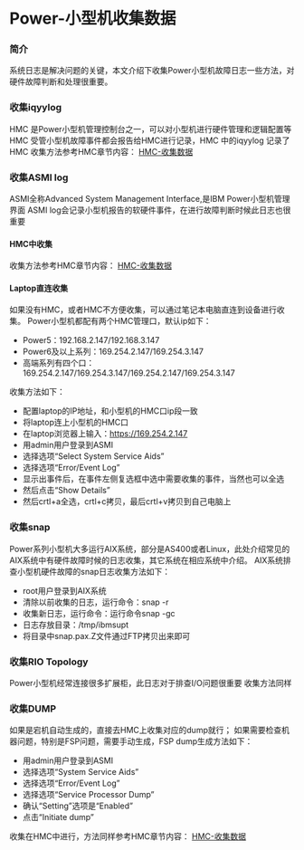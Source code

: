 # Power-小型机收集数据
### 简介
系统日志是解决问题的关键，本文介绍下收集Power小型机故障日志一些方法，对硬件故障判断和处理很重要。
### 收集iqyylog
HMC 是Power小型机管理控制台之一，可以对小型机进行硬件管理和逻辑配置等
HMC 受管小型机故障事件都会报告给HMC进行记录，HMC 中的iqyylog 记录了HMC
收集方法参考HMC章节内容：
[HMC-收集数据](https://bond-huang.github.io/huang/01-IBM_Power_System/01-HMC/01-HMC_%E6%94%B6%E9%9B%86%E6%95%B0%E6%8D%AE.html)
### 收集ASMI log
ASMI全称Advanced System Management Interface,是IBM Power小型机管理界面
ASMI log会记录小型机报告的软硬件事件，在进行故障判断时候此日志也很重要
#### HMC中收集
收集方法参考HMC章节内容：
[HMC-收集数据](https://bond-huang.github.io/huang/01-IBM_Power_System/01-HMC/01-HMC_%E6%94%B6%E9%9B%86%E6%95%B0%E6%8D%AE.html)
#### Laptop直连收集
如果没有HMC，或者HMC不方便收集，可以通过笔记本电脑直连到设备进行收集。
Power小型机都配有两个HMC管理口，默认ip如下：
- Power5：192.168.2.147/192.168.3.147
- Power6及以上系列：169.254.2.147/169.254.3.147
- 高端系列有四个口：169.254.2.147/169.254.3.147/169.254.2.147/169.254.3.147

收集方法如下：
- 配置laptop的IP地址，和小型机的HMC口ip段一致
- 将laptop连上小型机的HMC口
- 在laptop浏览器上输入：https://169.254.2.147
- 用admin用户登录到ASMI 
- 选择选项“Select System Service Aids”
- 选择选项“Error/Event Log”
- 显示出事件后，在事件左侧复选框中选中需要收集的事件，当然也可以全选
- 然后点击“Show Details”
- 然后crtl+a全选，crtl+c拷贝，最后crtl+v拷贝到自己电脑上

### 收集snap
Power系列小型机大多运行AIX系统，部分是AS400或者Linux，此处介绍常见的AIX系统中有硬件故障时候的日志收集，其它系统在相应系统中介绍。
AIX系统排查小型机硬件故障的snap日志收集方法如下：
- root用户登录到AIX系统
- 清除以前收集的日志，运行命令：snap -r
- 收集新日志，运行命令：运行命令snap -gc
- 日志存放目录：/tmp/ibmsupt
- 将目录中snap.pax.Z文件通过FTP拷贝出来即可

### 收集RIO Topology
Power小型机经常连接很多扩展柜，此日志对于排查I/O问题很重要
收集方法同样
### 收集DUMP
如果是宕机自动生成的，直接去HMC上收集对应的dump就行；
如果需要检查机器问题，特别是FSP问题，需要手动生成，FSP dump生成方法如下：
- 用admin用户登录到ASMI 
- 选择选项“System Service Aids”
- 选择选项“Error/Event Log”
- 选择选项“Service Processor Dump”
- 确认“Setting”选项是“Enabled”
- 点击“Initiate dump”

收集在HMC中进行，方法同样参考HMC章节内容：
[HMC-收集数据](https://bond-huang.github.io/huang/01-IBM_Power_System/01-HMC/01-HMC_%E6%94%B6%E9%9B%86%E6%95%B0%E6%8D%AE.html)
